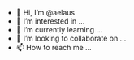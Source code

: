 - 👋 Hi, I’m @aelaus
- 👀 I’m interested in ...
- 🌱 I’m currently learning ...
- 💞️ I’m looking to collaborate on ...
- 📫 How to reach me ...

<!---
aelaus/aelaus is a ✨ special ✨ repository because its `README.md` (this file) appears on your GitHub profile.
You can click the Preview link to take a look at your changes.
--->
